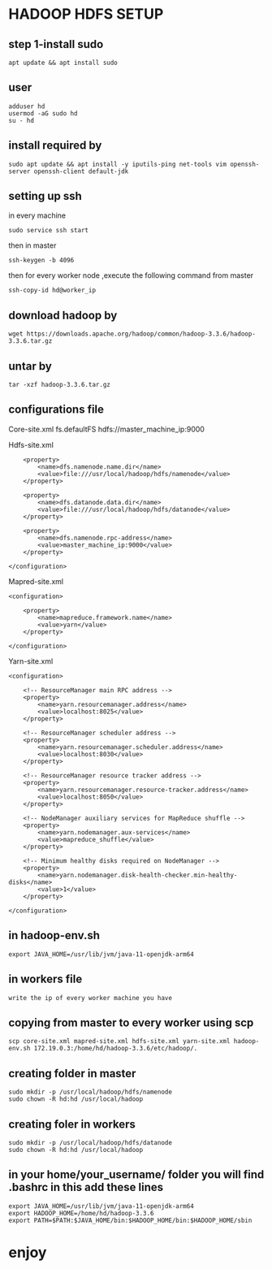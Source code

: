 # HADOOP HDFS SETUP

## step 1-install sudo 

    apt update && apt install sudo


## user

    adduser hd
    usermod -aG sudo hd
    su - hd


## install required by

    sudo apt update && apt install -y iputils-ping net-tools vim openssh-server openssh-client default-jdk


## setting up ssh

in every machine

    sudo service ssh start

then in master

    ssh-keygen -b 4096

then for every worker node ,execute the following command from master

    ssh-copy-id hd@worker_ip




## download hadoop by

    wget https://downloads.apache.org/hadoop/common/hadoop-3.3.6/hadoop-3.3.6.tar.gz

## untar by

    tar -xzf hadoop-3.3.6.tar.gz


## configurations file

Core-site.xml
    <configuration>
        <property>
            <name>fs.defaultFS</name>
            <value>hdfs://master_machine_ip:9000</value>
        </property>
    </configuration>


Hdfs-site.xml
    <configuration>

        <property>
            <name>dfs.namenode.name.dir</name>
            <value>file:///usr/local/hadoop/hdfs/namenode</value>
        </property>

        <property>
            <name>dfs.datanode.data.dir</name>
            <value>file:///usr/local/hadoop/hdfs/datanode</value>
        </property>

        <property>
            <name>dfs.namenode.rpc-address</name>
            <value>master_machine_ip:9000</value>
        </property>

    </configuration>


Mapred-site.xml

    <configuration>

        <property>
            <name>mapreduce.framework.name</name>
            <value>yarn</value>
        </property>

    </configuration>


Yarn-site.xml

    <configuration>

        <!-- ResourceManager main RPC address -->
        <property>
            <name>yarn.resourcemanager.address</name>
            <value>localhost:8025</value>
        </property>

        <!-- ResourceManager scheduler address -->
        <property>
            <name>yarn.resourcemanager.scheduler.address</name>
            <value>localhost:8030</value>
        </property>

        <!-- ResourceManager resource tracker address -->
        <property>
            <name>yarn.resourcemanager.resource-tracker.address</name>
            <value>localhost:8050</value>
        </property>

        <!-- NodeManager auxiliary services for MapReduce shuffle -->
        <property>
            <name>yarn.nodemanager.aux-services</name>
            <value>mapreduce_shuffle</value>
        </property>

        <!-- Minimum healthy disks required on NodeManager -->
        <property>
            <name>yarn.nodemanager.disk-health-checker.min-healthy-disks</name>
            <value>1</value>
        </property>

    </configuration>

## in hadoop-env.sh
    export JAVA_HOME=/usr/lib/jvm/java-11-openjdk-arm64

## in workers file
    write the ip of every worker machine you have




## copying from master to every worker using scp

    scp core-site.xml mapred-site.xml hdfs-site.xml yarn-site.xml hadoop-env.sh 172.19.0.3:/home/hd/hadoop-3.3.6/etc/hadoop/.




## creating folder in master
    sudo mkdir -p /usr/local/hadoop/hdfs/namenode
    sudo chown -R hd:hd /usr/local/hadoop


## creating foler in workers

    sudo mkdir -p /usr/local/hadoop/hdfs/datanode
    sudo chown -R hd:hd /usr/local/hadoop


## in your home/your_username/ folder you will find .bashrc in this add these lines
    export JAVA_HOME=/usr/lib/jvm/java-11-openjdk-arm64
    export HADOOP_HOME=/home/hd/hadoop-3.3.6
    export PATH=$PATH:$JAVA_HOME/bin:$HADOOP_HOME/bin:$HADOOP_HOME/sbin


# enjoy



















